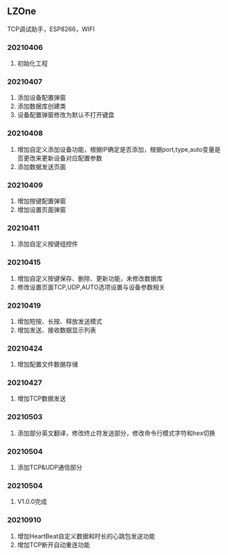 ## LZOne

TCP调试助手，ESP8266，WIFI

### 20210406

1. 初始化工程

### 20210407

1. 添加设备配置弹窗
2. 添加数据库创建类
3. 设备配置弹窗修改为默认不打开键盘

### 20210408

1. 增加自定义添加设备功能，根据IP确定是否添加，根据port,type,auto变量是否更改来更新设备对应配置参数
2. 添加数据发送页面

### 20210409

1. 增加按键配置弹窗
2. 增加设置页面弹窗

### 20210411

1. 添加自定义按键组控件
    
### 20210415
    
1. 增加自定义按键保存、删除、更新功能，未修改数据库
2. 修改设置页面TCP,UDP,AUTO选项设置与设备参数相关
    
### 20210419

1. 增加短按、长按、释放发送模式
2. 增加发送、接收数据显示列表
    
### 20210424

1. 增加配置文件数据存储
    
### 20210427

1. 增加TCP数据发送
    
### 20210503
    
1. 添加部分英文翻译，修改终止符发送部分，修改命令行模式字符和hex切换
    
### 20210504

1. 添加TCP&UDP通信部分
    
### 20210504

1. V1.0.0完成

### 20210910

1. 增加HeartBeat自定义数据和时长的心跳包发送功能
2. 增加TCP断开自动重连功能
